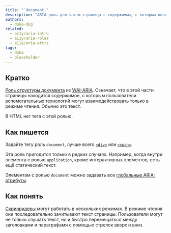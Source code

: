```yaml
---
title: "`document`"
description: "ARIA-роль для части страницы с содержимым, с которым пользователи вспомогательных технологий взаимодействуют только в режиме чтения."
authors:
  - doka-dog
related:
  - a11y/aria-intro
  - a11y/aria-roles
  - a11y/aria-attrs
tags:
  - doka
  - placeholder
---
```


## Кратко

[Роль структуры документа](/a11y/aria-roles/#roli-struktury-dokumenta) из [WAI-ARIA](/a11y/aria-intro/#specifikaciya). Означает, что в этой части страницы находится содержимое, с которым пользователи вспомогательных технологий могут взаимодействовать только в режиме чтения. Обычно это текст.

В HTML нет тега с этой ролью.

## Как пишется

Задайте тегу роль `document`, лучше всего [`<div>`](/html/div/) или [`<span>`](/html/span/).

Эта роль пригодится только в редких случаях. Например, когда внутри элемента с ролью `application`, кроме интерактивных элементов, есть ещё статический текст.

Элементам с ролью `document` можно задавать все [глобальные ARIA-атрибуты](/a11y/aria-attrs/#globalnye-atributy).

## Как понять

[Скринридеры](/a11y/screenreaders/) могут работать в нескольких режимах. В режиме чтения они последовательно зачитывают текст страницы. Пользователи могут не только слушать текст, но и быстро перемещаться между заголовками и параграфами с помощью стрелок вверх и вниз.
